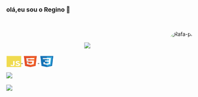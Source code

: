 ### olá,eu sou o Regino 👋 
<br/>


 <img align="right" alt="Rafa-pic" height="400" style="border-radius:50px;" src="https://cdnb.artstation.com/p/assets/video_clips/images/024/538/805/large/pixel-jeff-thumb.jpg?1582740711"> <br/>






<div align="center">
  <a href="https://github.com/Regino449">
  <img height="180em" src="https://github-readme-stats.vercel.app/api?username=Regino449&show_icons=true&theme=dark&include_all_commits=true&count_private=true"/> 
</div>

  <div style="display: inline_block"><br>
  <img align="center" alt="regi-Js" height="30" width="40" src="https://raw.githubusercontent.com/devicons/devicon/master/icons/javascript/javascript-plain.svg">
  

  <img align="center" alt="regi-HTML" height="30" width="40" src="https://raw.githubusercontent.com/devicons/devicon/master/icons/html5/html5-original.svg">
    
  <img align="center" alt="regi-CSS" height="30" width="40" src="https://raw.githubusercontent.com/devicons/devicon/master/icons/css3/css3-original.svg">
  
  <a href="https://www.instagram.com/kaneki_cg268/" target="_blank"><img src="https://img.shields.io/badge/-Instagram-%23E4405F?style=for-the-badge&logo=instagram&logoColor=white" target="_blank"></a>

<a href="https://discord.com/channels/@me" target="_blank"><img src="https://img.shields.io/badge/Discord-7289DA?style=for-the-badge&logo=discord&logoColor=white" target="_blank"></a> 

  
